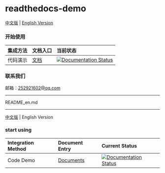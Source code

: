 # readthedocs-demo
[中文版](README.md) | [English Version](./README_en.md)


### 开始使用

|集成方法|文档入口|当前状态|
|:----|:-----|:-----|
|代码演示|[文档](https://readthedocs-demo-zh.readthedocs.io/zh_CN/latest/)|[![Documentation Status](https://readthedocs.org/projects/code-blocks/badge/?version=latest)](https://readthedocs.org/projects/readthedocs-demo-zh/)|


### 联系我们
邮箱：252921602@qq.com
*******************************

README_en.md
*******************************
[中文版](./README.md) | English Version

### start using

|Integration Method|Document Entry|Current Status|
|:----|:-----|:-----|
|Code Demo |[Documents](https://readthedocs-demo-en.readthedocs.io/en/latest/)|[![Documentation Status](https://readthedocs.org/projects/code-blocks-en/badge/?version=latest)](https://readthedocs.org/projects/readthedocs-demo-en/)|

